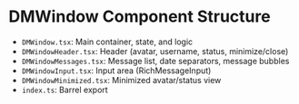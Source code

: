 # DMWindow Component Structure

- `DMWindow.tsx`: Main container, state, and logic
- `DMWindowHeader.tsx`: Header (avatar, username, status, minimize/close)
- `DMWindowMessages.tsx`: Message list, date separators, message bubbles
- `DMWindowInput.tsx`: Input area (RichMessageInput)
- `DMWindowMinimized.tsx`: Minimized avatar/status view
- `index.ts`: Barrel export
